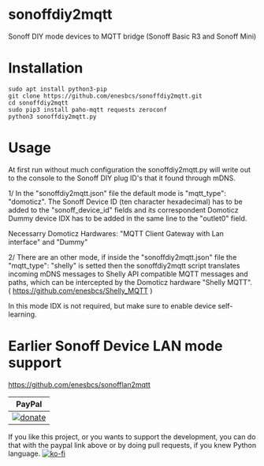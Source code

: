# sonoffdiy2mqtt
Sonoff DIY mode devices to MQTT bridge
(Sonoff Basic R3 and Sonoff Mini)

# Installation
```
sudo apt install python3-pip 
git clone https://github.com/enesbcs/sonoffdiy2mqtt.git
cd sonoffdiy2mqtt
sudo pip3 install paho-mqtt requests zeroconf
python3 sonoffdiy2mqtt.py
```
# Usage
At first run without much configuration the sonoffdiy2mqtt.py will write out to the console to the Sonoff DIY plug ID's that it found through mDNS.

1/
In the "sonoffdiy2mqtt.json" file the default mode is "mqtt_type": "domoticz".
The Sonoff Device ID (ten character hexadecimal) has to be added to the "sonoff_device_id" fields and its correspondent Domoticz Dummy device IDX has to be added in the same line to the "outlet0" field.

Necessarry Domoticz Hardwares: "MQTT Client Gateway with Lan interface" and "Dummy"

2/
There are an other mode, if inside the "sonoffdiy2mqtt.json" file the "mqtt_type": "shelly" is setted then the sonoffdiy2mqtt script translates incoming mDNS messages to Shelly API compatible MQTT messages and paths, which can be intercepted by the Domoticz hardware "Shelly MQTT". ( https://github.com/enesbcs/Shelly_MQTT ) 

In this mode IDX is not required, but make sure to enable device self-learning.

# Earlier Sonoff Device LAN mode support
https://github.com/enesbcs/sonofflan2mqtt

| PayPal |
|-------|
|  [![donate](https://img.shields.io/badge/donate-PayPal-blue.svg)](https://www.paypal.me/rpieasy) |
If you like this project, or you wants to support the development, you can do that with the paypal link above or by doing pull requests, if you knew Python language.
[![ko-fi](https://www.ko-fi.com/img/githubbutton_sm.svg)](https://ko-fi.com/I3I5UT4H)
